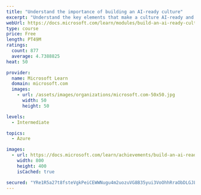 ```yaml
---
title: "Understand the importance of building an AI-ready culture"
excerpt: "Understand the key elements that make a culture AI-ready and a framework to drive the change needed in your organization for a successful AI strategy."
webUrl: https://docs.microsoft.com/learn/modules/build-an-ai-ready-culture/
type: course
price: Free
length: PT49M
ratings:
  count: 877
  average: 4.7388825
heat: 50

provider:
  name: Microsoft Learn
  domain: microsoft.com
  images:
    - url: /assets/images/organizations/microsoft.com-50x50.jpg
      width: 50
      height: 50

levels:
  - Intermediate

topics:
  - Azure

images:
  - url: https://docs.microsoft.com/learn/achievements/build-an-ai-ready-culture-social.png
    width: 800
    height: 400
    isCached: true

secured: "YRe1R5a27t8fsteVgkPeiCEWWNugu4m2uozuVG8B35yui3VoOhhRraObDLGJLreeqrJA9xlPvbKNGHlYEml7xPREBqMatRqhNQ2xTCZVHRKPIQ8D/NN2fccBH0Uv7x5nhYk8JZN9R2c+P0YPDU27wb0pCRg1vWRHY4iyxRMQb4qQjEMBQR8rcRYqoIXA22VkRVIXRWDa2BoyivD00EAoWUk5W0f/ZIYBn87VjHWNC+/5ID1Kgg1BLl09sfmOZZr2rXJcYkBrdcN5SKKj16Gxrepd8yqGoHOz9Rb/qXRzMHcOV3LnT5PAHxBUwByXevZUiXyB7mgPK+d7M4qjJj9wsIXQRrIXrtlkej+qiF19IE2FKiKbEli5wp2YLtTvISbJ2AOiv1nfAgh9fNFkYOEqW/uOWEz6z91hOmU8ArkjvE8=;zgWFLGGWSA/ugswth2tY+Q=="
---
```


